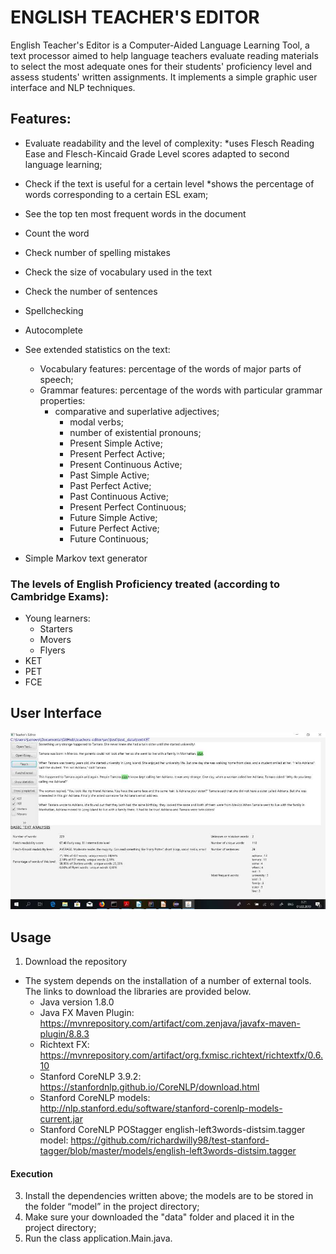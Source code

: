 # ENGLISH TEACHER'S EDITOR

English Teacher's Editor is a Computer-Aided Language Learning Tool, a text processor aimed to help language teachers evaluate reading materials to select the most adequate ones for their students' proficiency level and assess students' written assignments. It implements a simple graphic user interface and NLP techniques.


## Features:

* Evaluate readability and the level of complexity: 
*uses Flesch Reading Ease and Flesch-Kincaid Grade Level scores adapted to second language learning;

* Check if the text is useful for a certain level
*shows the percentage of words corresponding to a certain ESL exam;

* See the top ten most frequent words in the document

* Count the word

* Check number of spelling mistakes

* Check the size of vocabulary used in the text

* Check the number of sentences

* Spellchecking

* Autocomplete

* See extended statistics on the text:
	* Vocabulary features: percentage of the words of major parts of speech;
	* Grammar features: percentage of the words with particular grammar properties:
		*  comparative and superlative adjectives;
     		*  modal verbs;
     		*  number of existential pronouns;
     		*  Present Simple Active;
     		*  Present Perfect Active;
     		*  Present Continuous Active;
     		*  Past Simple Active;
     		*  Past Perfect Active;
     		*  Past Continuous Active;
     		*  Present Perfect Continuous;
     		*  Future Simple Active;
     		*  Future Perfect Active;
     		*  Future Continuous;
	
* Simple Markov text generator

### The levels of English Proficiency treated (according to Cambridge Exams):
* Young learners:
	* Starters
	* Movers
	* Flyers
* KET
* PET
* FCE

## User Interface
![Main view](MainView.jpg)


## Usage
1. Download the repository

* The system depends on the installation of a number of external tools. The links to download the libraries are provided below.
  - Java version 1.8.0
  - Java FX Maven Plugin: https://mvnrepository.com/artifact/com.zenjava/javafx-maven-plugin/8.8.3
  - Richtext FX: https://mvnrepository.com/artifact/org.fxmisc.richtext/richtextfx/0.6.10
  - Stanford CoreNLP 3.9.2: https://stanfordnlp.github.io/CoreNLP/download.html
  - Stanford CoreNLP models: http://nlp.stanford.edu/software/stanford-corenlp-models-current.jar
  - Stanford CoreNLP POStagger english-left3words-distsim.tagger model:
   https://github.com/richardwilly98/test-stanford-tagger/blob/master/models/english-left3words-distsim.tagger
   
 #### Execution
3. Install the dependencies written above; the models are to be stored in the folder “model” in the project
directory;
4. Make sure your downloaded the "data" folder and placed it in the project directory;
5. Run the class application.Main.java.


